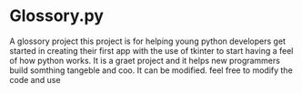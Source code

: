 # Glossory.py
A glossory project
this project is for helping young python developers get started in creating their first app 
with the use of tkinter to start having a feel of how python works.
It is a graet project and it helps new programmers build somthing tangeble and coo.
It can be modified. feel free to modify the code and use 

